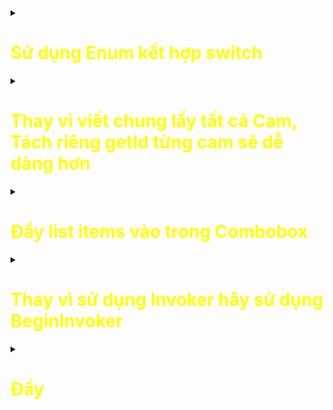 <details>
<summary><h1 style="color:yellow">Sử dụng Enum kết hợp switch</h2></summary>
 <h2 style = "color : red">Code cũ</h2>

```
foreach (string camName in Enum.GetNames(typeof(eCamName)))
{
    RWFile.RWFilePath = Path.Combine(PathRoot, camName, ConfigName);

    switch (camName)
    {
        case "LoadingPre1":
            WriteCamSetting(camName, ref LoadingPre1);
            WriteCamOffset(camName, ref LoadingPre1);
            WriteCamLaser(camName, ref LoadingPre1);
            break;
        case "LoadingPre2":
            WriteCamSetting(camName, ref LoadingPre2);
            WriteCamOffset(camName, ref LoadingPre2);
            WriteCamLaser(camName, ref LoadingPre2);
            break;
        case "Laser1":
            WriteCamSetting(camName, ref Laser1);
            WriteCamOffset(camName, ref Laser1);
            WriteCamLaser(camName, ref Laser1);
            break;
        case "Laser2":
            WriteCamSetting(camName, ref Laser2);
            WriteCamOffset(camName, ref Laser2);
            WriteCamLaser(camName, ref Laser2);
            break;

        default: break;

    }
}
```

 <h2 style = "color : green">Code mới</h2>

```
string[] camNames = Enum.GetNames(typeof(eCamName));

foreach (string camName in camNames)
{
    RWFile.RWFilePath = Path.Combine(PathRoot, camName, ConfigName);

    CamSetting camSetting;

    switch (camName)
    {
        case "LoadingPre1":
            camSetting = LoadingPre1;
            break;
        case "LoadingPre2":
            camSetting = LoadingPre2;
            break;
        case "Laser1":
            camSetting = Laser1;
            break;
        case "Laser2":
            camSetting = Laser2;
            break;
        default:
            continue;
    }

    WriteCamSetting(camName, ref camSetting);
    WriteCamOffset(camName, ref camSetting);
    WriteCamLaser(camName, ref camSetting);
}
```
 
</details>

<details>
<summary><h1 style="color:yellow">Thay vì viết chung lấy tất cả Cam, Tách riêng getId từng cam sẽ dễ dàng hơn</h2></summary>
 <h2 style = "color : red">Code cũ</h2>

```
public void ReadParameterModelToView()
{
    eCamName camName = (eCamName)cboName.SelectedItem;
    if (camName == eCamName.LoadingPre1)
    {
        ReadCamSettingModelToView(LoadingPre1);
        ReadCamOffsetModelToView(LoadingPre1);
        ReadCamLaserModelToView(LoadingPre1);
    }
    if (camName == eCamName.LoadingPre2)
    {
        ReadCamSettingModelToView(LoadingPre2);
        ReadCamOffsetModelToView(LoadingPre2);
        ReadCamLaserModelToView(LoadingPre2);
    }
    if (camName == eCamName.Laser1)
    {
        ReadCamSettingModelToView(Laser1);
        ReadCamOffsetModelToView(Laser1);
        ReadCamLaserModelToView(Laser1);
    }
    if (camName == eCamName.Laser2)
    {
        ReadCamSettingModelToView(Laser2);
        ReadCamOffsetModelToView(Laser2);
        ReadCamLaserModelToView(Laser2);
    }
}
```

 <h2 style = "color : green">Code mới</h2>
 
```
public void ReadParameterModelToView()
{
    eCamName camName = (eCamName)cboName.SelectedItem;
    CamSetting cam = GetCamSettingByCamName(camName);
    
    if (cam != null)
    {
        ReadCamSettingModelToView(cam);
        ReadCamOffsetModelToView(cam);
        ReadCamLaserModelToView(cam);
    }
}

private CamSetting GetCamSettingByCamName(eCamName camName)
{
    switch (camName)
    {
        case eCamName.LoadingPre1:
            return LoadingPre1;
        case eCamName.LoadingPre2:
            return LoadingPre2;
        case eCamName.Laser1:
            return Laser1;
        case eCamName.Laser2:
            return Laser2;
        default:
            return null;
    }
}
```
 
</details>


<details>
<summary><h1 style="color:yellow">Đẩy list items vào trong Combobox</h1></summary>

 <h2 style = "color : red">Code cũ</h2>

```
cbCamList.Items.Clear();

foreach (string camName in Enum.GetNames(typeof(eCamName)))
{
    cbCamList.Items.Add(camName);
}
```

 <h2 style = "color : green">Code mới</h2>

```
cbCamList.DataSource = Enum.GetValues(typeof(eCamName));
```

</details>

<details>
<summary><h1 style="color:yellow">Thay vì sử dụng Invoker hãy sử dụng BeginInvoker</h2></summary>
 <h2 style = "color : red">Code cũ</h2>

```
if (Recipedgv.InvokeRequired)
{
    Recipedgv.Invoke(new MethodInvoker(delegate
    {
        Recipedgv.Rows.Clear();

        foreach (string name in Enum.GetNames(typeof(eRecipe)))
        {
            Recipedgv.Rows.Add(RcpNo.ToString(), name, 0);
            RcpNo += 1;
        }
    }));
}
else
{
    try 
    {
        Recipedgv.Rows.Clear();
        foreach (var name in Enum.GetNames(typeof(eRecipe)))
        {
            Recipedgv.Rows.Add(RcpNo.ToString(), name, 0);
            RcpNo += 1;
        }
    }
    catch { }
}
```

 <h2 style = "color : green">Code mới</h2>


```
Recipedgv.BeginInvoke(new MethodInvoker(delegate
{
    Recipedgv.Rows.Clear();

    foreach (string name in Enum.GetNames(typeof(eRecipe)))
    {
        Recipedgv.Rows.Add(RcpNo.ToString(), name, 0);
        RcpNo++;
    }
}));
```

</details>

<details>
<summary><h1 style="color:yellow">Đẩy </h2></summary>



</details>

